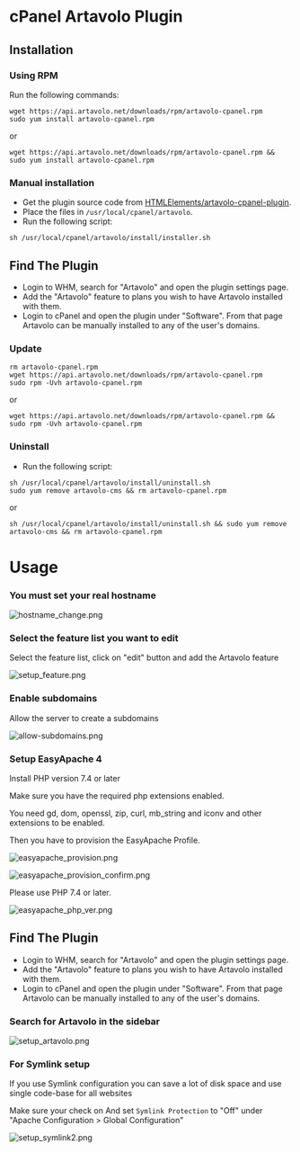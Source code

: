 # cPanel Artavolo Plugin

## Installation

### Using RPM

Run the following commands:

```
wget https://api.artavolo.net/downloads/rpm/artavolo-cpanel.rpm
sudo yum install artavolo-cpanel.rpm
```

or

```
wget https://api.artavolo.net/downloads/rpm/artavolo-cpanel.rpm && sudo yum install artavolo-cpanel.rpm
```
 
### Manual installation

* Get the plugin source code from [HTMLElements/artavolo-cpanel-plugin](https://github.com/HTMLElements/artavolo-cpanel-plugin).
* Place the files in `/usr/local/cpanel/artavolo`.
* Run the following script:

```
sh /usr/local/cpanel/artavolo/install/installer.sh
```

## Find The Plugin

* Login to WHM, search for "Artavolo" and open the plugin settings page.
* Add the "Artavolo" feature to plans you wish to have Artavolo installed with them.
* Login to cPanel and open the plugin under "Software". From that page Artavolo can be manually installed to any of the user's domains.


### Update 

```
rm artavolo-cpanel.rpm
wget https://api.artavolo.net/downloads/rpm/artavolo-cpanel.rpm
sudo rpm -Uvh artavolo-cpanel.rpm
```

or 


```
wget https://api.artavolo.net/downloads/rpm/artavolo-cpanel.rpm && sudo rpm -Uvh artavolo-cpanel.rpm
```

### Uninstall
 
* Run the following script:

```
sh /usr/local/cpanel/artavolo/install/uninstall.sh
sudo yum remove artavolo-cms && rm artavolo-cpanel.rpm
```

or

```
sh /usr/local/cpanel/artavolo/install/uninstall.sh && sudo yum remove artavolo-cms && rm artavolo-cpanel.rpm
```

# Usage

### You must set your real hostname
![hostname_change.png](https://raw.githubusercontent.com/HTMLElements/artavolo-cpanel-plugin/main/assets/hostname_change.png "")


### Select the feature list you want to edit
Select the feature list, click on "edit" button and add the Artavolo feature

![setup_feature.png](https://raw.githubusercontent.com/HTMLElements/artavolo-cpanel-plugin/main/assets/setup_feature.png "")

### Enable subdomains
Allow the server to create a subdomains

![allow-subdomains.png](https://raw.githubusercontent.com/HTMLElements/artavolo-cpanel-plugin/main/assets/allow-subdomains.png "")

### Setup EasyApache 4

Install PHP version 7.4 or later

Make sure you have the required php extensions enabled.

You need gd, dom, openssl, zip, curl, mb_string and iconv and other extensions to be enabled.


Then you have to provision the EasyApache Profile.

![easyapache_provision.png](https://raw.githubusercontent.com/HTMLElements/artavolo-cpanel-plugin/main/assets/easyapache_provision.png "")

![easyapache_provision_confirm.png](https://raw.githubusercontent.com/HTMLElements/artavolo-cpanel-plugin/main/assets/easyapache_provision_confirm.png "")


Please use PHP 7.4 or later.


![easyapache_php_ver.png](https://raw.githubusercontent.com/HTMLElements/artavolo-cpanel-plugin/main/assets/easyapache_php_ver.png "")

## Find The Plugin

* Login to WHM, search for "Artavolo" and open the plugin settings page.
* Add the "Artavolo" feature to plans you wish to have Artavolo installed with them.
* Login to cPanel and open the plugin under "Software". From that page Artavolo can be manually installed to any of the user's domains.

### Search for Artavolo in the sidebar
![setup_artavolo.png](https://raw.githubusercontent.com/HTMLElements/artavolo-cpanel-plugin/main/assets/setup_artavolo.png "")


### For Symlink setup

If you use Symlink configuration you can save a lot of disk space and use single code-base for all websites

Make sure your check on  And set `Symlink Protection` to "Off" under "Apache Configuration > Global Configuration"



![setup_symlink2.png](https://raw.githubusercontent.com/HTMLElements/artavolo-cpanel-plugin/main/assets/setup_symlink2.png "")

